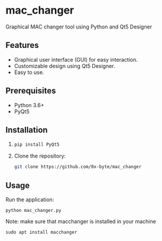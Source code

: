 # mac_changer
Graphical MAC changer tool using Python and Qt5 Designer
## Features

- Graphical user interface (GUI) for easy interaction.
- Customizable design using Qt5 Designer.
- Easy to use.

## Prerequisites

- Python 3.6+
- PyQt5

## Installation
1.
   ```bash
   pip install PyQt5

3. Clone the repository:
   ```bash
   git clone https://github.com/0x-byte/mac_changer

## Usage

  Run the application:
  
    python mac_changer.py


Note: make sure that macchanger is installed in your machine 

    sudo apt install macchanger

